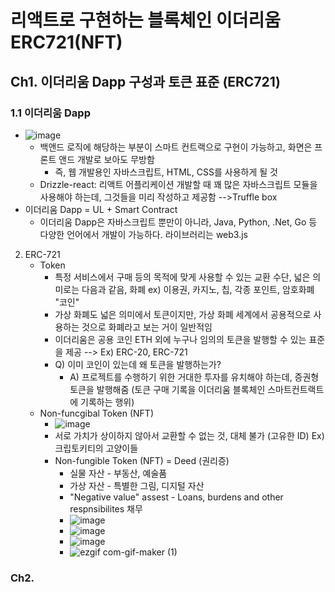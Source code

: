 # 리액트로 구현하는 블록체인 이더리움 ERC721(NFT)


## Ch1. 이더리움 Dapp 구성과 토큰 표준 (ERC721)

### 1.1 이더리움 Dapp

   - ![image](https://user-images.githubusercontent.com/58179041/124739207-9e3d5a80-df54-11eb-8d11-7ec616316c7e.png)
       - 백앤드 로직에 해당하는 부분이 스마트 컨트랙으로 구현이 가능하고, 화면은 프론트 앤드 개발로 보아도 무방함
           - 즉, 웹 개발용인 자바스크립트, HTML, CSS를 사용하게 될 것
       - Drizzle-react: 리액트 어플리케이션 개발할 때 꽤 많은 자바스크립트 모듈을 사용해야 하는데, 그것들을 미리 작성하고 제공함 -->Truffle box
   - 이더리움 Dapp = UL + Smart Contract
       - 이더리움 Dapp은 자바스크립트 뿐만이 아니라, Java, Python, .Net, Go 등 다양한 언어에서 개발이 가능하다. 라이브러리는 web3.js
 2) ERC-721
    - Token
        - 특정 서비스에서 구매 등의 목적에 맞게 사용할 수 있는 교환 수단, 넓은 의미로는 다음과 같음, 화폐 ex) 이용권, 카지노, 칩, 각종 포인트, 암호화폐 "코인"
        - 가상 화폐도 넓은 의미에서 토큰이지만, 가상 화폐 세계에서 공용적으로 사용하는 것으로 화폐라고 보는 거이 일반적임
        - 이더리움은 공용 코인 ETH 외에 누구나 임의의 토큰을 발행할 수 있는 표준을 제공 --> Ex) ERC-20, ERC-721
        - Q) 이미 코인이 있는데 왜 토큰을 발행하는가?
            - A) 프로젝트를 수행하기 위한 거대한 투자를 유치해야 하는데, 증권형 토큰을 발행해줌 (토큰 구매 기록을 이더리움 블록체인 스마트컨트랙트에 기록하는 행위) 
    - Non-funcgibal Token (NFT)
        - ![image](https://user-images.githubusercontent.com/58179041/124741624-de054180-df56-11eb-815a-664552ceeb6f.png)
        - 서로 가치가 상이하지 않아서 교환할 수 없는 것, 대체 불가 (고유한 ID) Ex) 크립토키티의 고양이들
        - Non-fungible Token (NFT) = Deed (권리증)
            -  실물 자산 - 부동산, 예술품
            -  가상 자산 - 특별한 그림, 디지털 자산
            -  "Negative value" assest - Loans, burdens and other respnsibilites 채무
            -  ![image](https://user-images.githubusercontent.com/58179041/124742089-5a982000-df57-11eb-892d-6d1e2b7312c3.png)
            -  ![image](https://user-images.githubusercontent.com/58179041/124742233-78fe1b80-df57-11eb-9133-f273d6dca605.png)
            -  ![image](https://user-images.githubusercontent.com/58179041/124742276-81eeed00-df57-11eb-96fd-f7616be79755.png)
            -  ![ezgif com-gif-maker (1)](https://user-images.githubusercontent.com/58179041/124754635-6854a200-df65-11eb-951b-bef361d5a008.gif)

### Ch2. 



